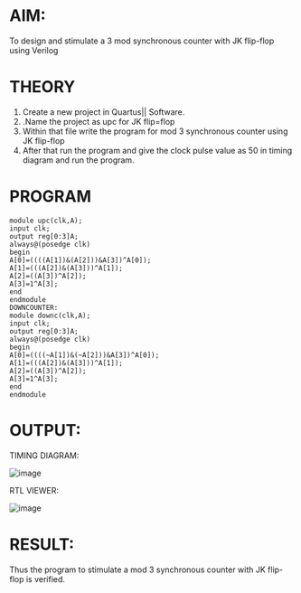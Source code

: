 # AIM:
To design and stimulate a 3 mod synchronous counter with JK flip-flop using Verilog

# THEORY
1. Create a new project in Quartus|| Software.
2. .Name the project as upc for JK flip=flop
3. Within that file write the program for mod 3 synchronous counter using JK flip-flop
4. After that run the program and give the clock pulse value as 50 in timing diagram and run
the program.

# PROGRAM
```
module upc(clk,A);
input clk;
output reg[0:3]A;
always@(posedge clk)
begin
A[0]=((((A[1])&(A[2]))&A[3])^A[0]);
A[1]=(((A[2])&(A[3]))^A[1]);
A[2]=((A[3])^A[2]);
A[3]=1^A[3];
end
endmodule
DOWNCOUNTER:
module downc(clk,A);
input clk;
output reg[0:3]A;
always@(posedge clk)
begin
A[0]=((((~A[1])&(~A[2]))&A[3])^A[0]);
A[1]=(((A[2])&(A[3]))^A[1]);
A[2]=((A[3])^A[2]);
A[3]=1^A[3];
end
endmodule
```
# OUTPUT:

TIMING DIAGRAM:

![image](https://github.com/Meetha22003992/Simulation-project--Digital-Electronics/assets/119401038/e7a33c2d-fbf2-49d8-b6a3-37e595951c7e)

RTL VIEWER:

![image](https://github.com/Meetha22003992/Simulation-project--Digital-Electronics/assets/119401038/a33b4ceb-b68e-4a9e-9b75-d32edf5ee2af)

# RESULT:
Thus the program to stimulate a mod 3 synchronous counter with JK flip-flop is verified.
